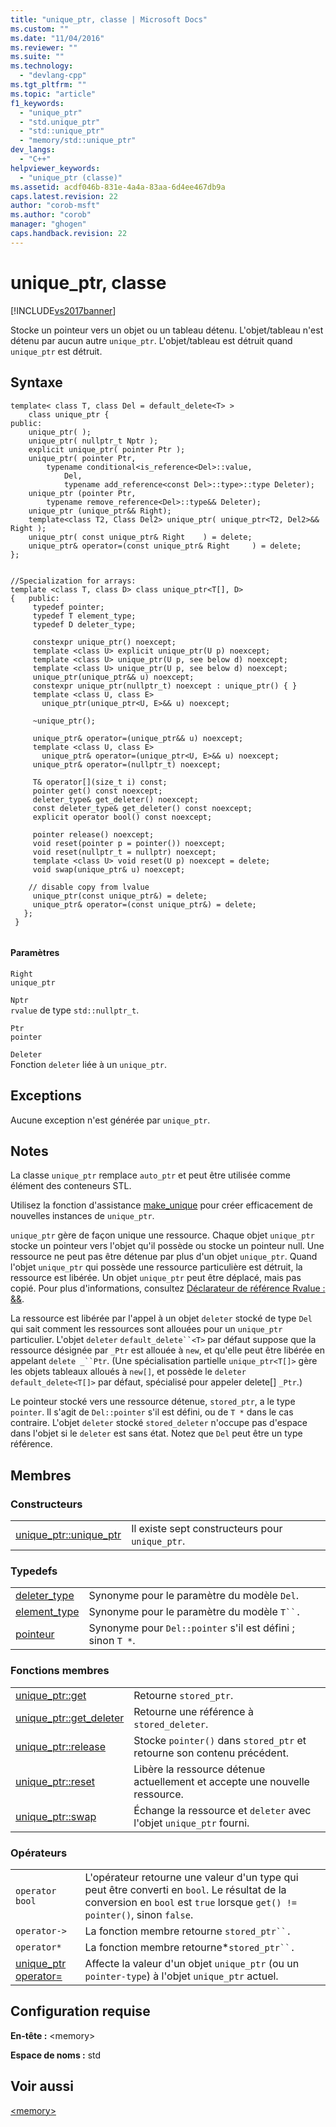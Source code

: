 ```yaml
---
title: "unique_ptr, classe | Microsoft Docs"
ms.custom: ""
ms.date: "11/04/2016"
ms.reviewer: ""
ms.suite: ""
ms.technology: 
  - "devlang-cpp"
ms.tgt_pltfrm: ""
ms.topic: "article"
f1_keywords: 
  - "unique_ptr"
  - "std.unique_ptr"
  - "std::unique_ptr"
  - "memory/std::unique_ptr"
dev_langs: 
  - "C++"
helpviewer_keywords: 
  - "unique_ptr (classe)"
ms.assetid: acdf046b-831e-4a4a-83aa-6d4ee467db9a
caps.latest.revision: 22
author: "corob-msft"
ms.author: "corob"
manager: "ghogen"
caps.handback.revision: 22
---
```

# unique_ptr, classe
[!INCLUDE[vs2017banner](../assembler/inline/includes/vs2017banner.md)]

Stocke un pointeur vers un objet ou un tableau détenu.  L'objet\/tableau n'est détenu par aucun autre `unique_ptr`.  L'objet\/tableau est détruit quand `unique_ptr` est détruit.  
  
## Syntaxe  
  
```  
template< class T, class Del = default_delete<T> >  
    class unique_ptr {  
public:  
    unique_ptr( );  
    unique_ptr( nullptr_t Nptr );  
    explicit unique_ptr( pointer Ptr );  
    unique_ptr( pointer Ptr,  
        typename conditional<is_reference<Del>::value,   
            Del,  
            typename add_reference<const Del>::type>::type Deleter);  
    unique_ptr (pointer Ptr,  
        typename remove_reference<Del>::type&& Deleter);  
    unique_ptr (unique_ptr&& Right);  
    template<class T2, Class Del2> unique_ptr( unique_ptr<T2, Del2>&& Right );  
    unique_ptr( const unique_ptr& Right    ) = delete;  
    unique_ptr& operator=(const unique_ptr& Right     ) = delete;  
};  
  
```  
  
```  
//Specialization for arrays:  
template <class T, class D> class unique_ptr<T[], D>   
{   public:       
     typedef pointer;  
     typedef T element_type;  
     typedef D deleter_type;  
  
     constexpr unique_ptr() noexcept;  
     template <class U> explicit unique_ptr(U p) noexcept;  
     template <class U> unique_ptr(U p, see below d) noexcept;  
     template <class U> unique_ptr(U p, see below d) noexcept;  
     unique_ptr(unique_ptr&& u) noexcept;  
     constexpr unique_ptr(nullptr_t) noexcept : unique_ptr() { }  
     template <class U, class E>  
       unique_ptr(unique_ptr<U, E>&& u) noexcept;  
  
     ~unique_ptr();  
  
     unique_ptr& operator=(unique_ptr&& u) noexcept;  
     template <class U, class E>  
       unique_ptr& operator=(unique_ptr<U, E>&& u) noexcept;  
     unique_ptr& operator=(nullptr_t) noexcept;  
  
     T& operator[](size_t i) const;  
     pointer get() const noexcept;  
     deleter_type& get_deleter() noexcept;  
     const deleter_type& get_deleter() const noexcept;  
     explicit operator bool() const noexcept;  
  
     pointer release() noexcept;  
     void reset(pointer p = pointer()) noexcept;  
     void reset(nullptr_t = nullptr) noexcept;  
     template <class U> void reset(U p) noexcept = delete;  
     void swap(unique_ptr& u) noexcept;  
  
    // disable copy from lvalue  
     unique_ptr(const unique_ptr&) = delete;  
     unique_ptr& operator=(const unique_ptr&) = delete;  
   };  
 }  
  
```  
  
#### Paramètres  
 `Right`  
 `unique_ptr`  
  
 `Nptr`  
 `rvalue` de type `std::nullptr_t`.  
  
 `Ptr`  
 `pointer`  
  
 `Deleter`  
 Fonction `deleter` liée à un `unique_ptr`.  
  
## Exceptions  
 Aucune exception n'est générée par `unique_ptr`.  
  
## Notes  
 La classe `unique_ptr` remplace `auto_ptr` et peut être utilisée comme élément des conteneurs STL.  
  
 Utilisez la fonction d'assistance [make\_unique](../Topic/make_unique.md) pour créer efficacement de nouvelles instances de `unique_ptr`.  
  
 `unique_ptr` gère de façon unique une ressource.  Chaque objet `unique_ptr` stocke un pointeur vers l'objet qu'il possède ou stocke un pointeur null.  Une ressource ne peut pas être détenue par plus d'un objet `unique_ptr`.  Quand l'objet `unique_ptr` qui possède une ressource particulière est détruit, la ressource est libérée.  Un objet `unique_ptr` peut être déplacé, mais pas copié.  Pour plus d'informations, consultez [Déclarateur de référence Rvalue : &&](../cpp/rvalue-reference-declarator-amp-amp.md).  
  
 La ressource est libérée par l'appel à un objet `deleter` stocké de type `Del` qui sait comment les ressources sont allouées pour un `unique_ptr` particulier.  L'objet `deleter` `default_delete``<T>` par défaut suppose que la ressource désignée par `_Ptr` est allouée à `new`, et qu'elle peut être libérée en appelant `delete _``Ptr`.  \(Une spécialisation partielle `unique_ptr<T[]>` gère les objets tableaux alloués à `new[]`, et possède le `deleter` `default_delete<T[]>` par défaut, spécialisé pour appeler delete\[\] `_Ptr`.\)  
  
 Le pointeur stocké vers une ressource détenue, `stored_ptr`, a le type `pointer`.  Il s'agit de `Del::pointer` s'il est défini, ou de `T *` dans le cas contraire.  L'objet `deleter` stocké `stored_deleter` n'occupe pas d'espace dans l'objet si le `deleter` est sans état.  Notez que `Del` peut être un type référence.  
  
## Membres  
  
### Constructeurs  
  
|||  
|-|-|  
|[unique\_ptr::unique\_ptr](../Topic/unique_ptr::unique_ptr.md)|Il existe sept constructeurs pour `unique_ptr`.|  
  
### Typedefs  
  
|||  
|-|-|  
|[deleter\_type](../Topic/deleter_type.md)|Synonyme pour le paramètre du modèle `Del`.|  
|[element\_type](../Topic/element_type.md)|Synonyme pour le paramètre du modèle `T``.`|  
|[pointeur](../Topic/pointer.md)|Synonyme pour `Del::pointer` s'il est défini ; sinon `T *`.|  
  
### Fonctions membres  
  
|||  
|-|-|  
|[unique\_ptr::get](../Topic/unique_ptr::get.md)|Retourne `stored_ptr`.|  
|[unique\_ptr::get\_deleter](../Topic/unique_ptr::get_deleter.md)|Retourne une référence à `stored_deleter`.|  
|[unique\_ptr::release](../Topic/unique_ptr::release.md)|Stocke `pointer()` dans `stored_ptr` et retourne son contenu précédent.|  
|[unique\_ptr::reset](../Topic/unique_ptr::reset.md)|Libère la ressource détenue actuellement et accepte une nouvelle ressource.|  
|[unique\_ptr::swap](../Topic/unique_ptr::swap.md)|Échange la ressource et `deleter` avec l'objet `unique_ptr` fourni.|  
  
### Opérateurs  
  
|||  
|-|-|  
|`operator bool`|L'opérateur retourne une valeur d'un type qui peut être converti en `bool`.  Le résultat de la conversion en `bool` est `true` lorsque `get() != pointer()`, sinon `false`.|  
|`operator->`|La fonction membre retourne `stored_ptr``.`|  
|`operator*`|La fonction membre retourne\*`stored_ptr``.`|  
|[unique\_ptr operator\=](../Topic/unique_ptr%20operator=.md)|Affecte la valeur d'un objet `unique_ptr` \(ou un `pointer-type`\) à l'objet `unique_ptr` actuel.|  
  
## Configuration requise  
 **En\-tête :** \<memory\>  
  
 **Espace de noms :** std  
  
## Voir aussi  
 [\<memory\>](../standard-library/memory.md)
